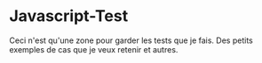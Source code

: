 # Javascript-Test


Ceci n'est qu'une zone pour garder les tests que je fais.
Des petits exemples de cas que je veux retenir et autres.

